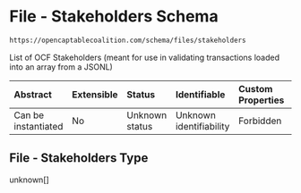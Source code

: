 # File - Stakeholders Schema

```txt
https://opencaptablecoalition.com/schema/files/stakeholders
```

List of OCF Stakeholders (meant for use in validating transactions loaded into an array from a JSONL)

| Abstract            | Extensible | Status         | Identifiable            | Custom Properties | Additional Properties | Access Restrictions | Defined In                                                                                     |
| :------------------ | :--------- | :------------- | :---------------------- | :---------------- | :-------------------- | :------------------ | :--------------------------------------------------------------------------------------------- |
| Can be instantiated | No         | Unknown status | Unknown identifiability | Forbidden         | Allowed               | none                | [Stakeholders.schema.json](../../schema/files/Stakeholders.schema.json "open original schema") |

## File - Stakeholders Type

unknown\[]
